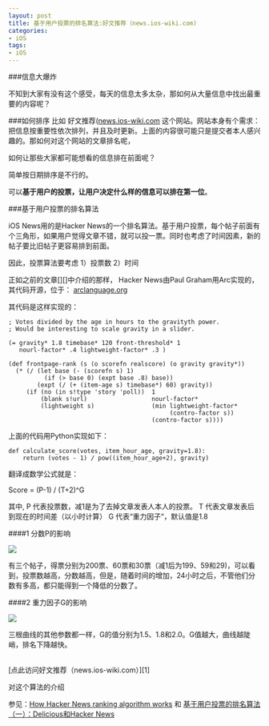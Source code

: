 ```yaml
---
layout: post   
title: 基于用户投票的排名算法:好文推荐（news.ios-wiki.com)        
categories: 
- iOS   
tags:     
- iOS
---    
```


###信息大爆炸

不知到大家有没有这个感受，每天的信息太多太杂，那如何从大量信息中找出最重要的内容呢？

###如何排序
比如 好文推荐([news.ios-wiki.com][1] 这个网站。网站本身有个需求：把信息按重要性依次排列，并且及时更新。上面的内容很可能只是提交者本人感兴趣的。那如何对这个网站的文章排名呢，

如何让那些大家都可能想看的信息排在前面呢？


简单按日期排序是不行的。


可以**基于用户的投票，让用户决定什么样的信息可以排在第一位**。


###基于用户投票的排名算法 

iOS News用的是Hacker News的一个排名算法。基于用户投票，每个帖子前面有个三角形，如果用户觉得文章不错，就可以投一票。同时也考虑了时间因素，新的帖子要比旧帖子更容易排到前面。

因此，投票算法要考虑 1）投票数 2）时间


正如之前的文章[][]中介绍的那样， Hacker News由Paul Graham用Arc实现的，其代码开源，位于：
[arclanguage.org][2]

其代码是这样实现的：

    ; Votes divided by the age in hours to the gravityth power.
    ; Would be interesting to scale gravity in a slider.
    
    (= gravity* 1.8 timebase* 120 front-threshold* 1 
       nourl-factor* .4 lightweight-factor* .3 )
    
    (def frontpage-rank (s (o scorefn realscore) (o gravity gravity*))
      (* (/ (let base (- (scorefn s) 1)
              (if (> base 0) (expt base .8) base))
            (expt (/ (+ (item-age s) timebase*) 60) gravity))
         (if (no (in s!type 'story 'poll))  1
             (blank s!url)                  nourl-factor*
             (lightweight s)                (min lightweight-factor* 
                                                 (contro-factor s))
                                            (contro-factor s))))
                                                     



上面的代码用Python实现如下：

    def calculate_score(votes, item_hour_age, gravity=1.8):
        return (votes - 1) / pow((item_hour_age+2), gravity)



翻译成数学公式就是：

Score = (P-1) / (T+2)^G

其中,
P 代表投票数，减1是为了去掉文章发表人本人的投票。
T 代表文章发表后到现在的时间差（以小时计算）
G 代表“重力因子“，默认值是1.8

####1 分数P的影响

![](http://amix.dk/uploads/score_24_hours.gif)

有三个帖子，得票分别为200票、60票和30票（减1后为199、59和29)，可以看到，投票数越高，分数越高，但是，随着时间的增加，24小时之后，不管他们分数有多高，都只能得到一个降低的分数了。


####2 重力因子G的影响

![](http://amix.dk/uploads/gravity_effects.gif)


三根曲线的其他参数都一样，G的值分别为1.5、1.8和2.0。G值越大，曲线越陡峭，排名下降越快。


<br>
[点此访问好文推荐（news.ios-wiki.com）][1]

<br/>

对这个算法的介绍

参见：[How Hacker News ranking algorithm works][3] 和 [基于用户投票的排名算法（一）：Delicious和Hacker News][4]




[1]:http://news.ios-wiki.com
[2]:arclanguage.org
[3]:http://amix.dk/blog/post/19574
[4]:http://www.ruanyifeng.com/blog/2012/02/ranking_algorithm_hacker_news.html